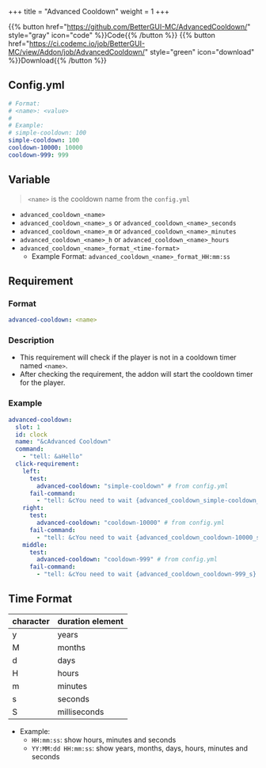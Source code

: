 +++
title = "Advanced Cooldown"
weight = 1
+++

{{% button href="https://github.com/BetterGUI-MC/AdvancedCooldown/" style="gray" icon="code" %}}Code{{% /button %}} {{% button href="https://ci.codemc.io/job/BetterGUI-MC/view/Addon/job/AdvancedCooldown/" style="green" icon="download" %}}Download{{% /button %}}

## Config.yml
```yaml
# Format:
# <name>: <value>
#
# Example:
# simple-cooldown: 100
simple-cooldown: 100
cooldown-10000: 10000
cooldown-999: 999
```

## Variable
> `<name>` is the cooldown name from the `config.yml`
* `advanced_cooldown_<name>`
* `advanced_cooldown_<name>_s` or `advanced_cooldown_<name>_seconds`
* `advanced_cooldown_<name>_m` or `advanced_cooldown_<name>_minutes`
* `advanced_cooldown_<name>_h` or `advanced_cooldown_<name>_hours`
* `advanced_cooldown_<name>_format_<time-format>`
    * Example Format: `advanced_cooldown_<name>_format_HH:mm:ss`

## Requirement

### Format
```yaml
advanced-cooldown: <name>
```

### Description
* This requirement will check if the player is not in a cooldown timer named `<name>`.
* After checking the requirement, the addon will start the cooldown timer for the player.

### Example
```yaml
advanced-cooldown:
  slot: 1
  id: clock
  name: "&cAdvanced Cooldown"
  command:
    - "tell: &aHello"
  click-requirement:
    left:
      test:
        advanced-cooldown: "simple-cooldown" # from config.yml
      fail-command:
        - "tell: &cYou need to wait {advanced_cooldown_simple-cooldown_s} seconds"
    right:
      test:
        advanced-cooldown: "cooldown-10000" # from config.yml
      fail-command:
        - "tell: &cYou need to wait {advanced_cooldown_cooldown-10000_s} seconds"
    middle:
      test:
        advanced-cooldown: "cooldown-999" # from config.yml
      fail-command:
        - "tell: &cYou need to wait {advanced_cooldown_cooldown-999_s} seconds"
```

## Time Format

| character | duration element |
| --- | --- |
| y | years |
| M | months |
| d | days |
| H | hours |
| m | minutes |
| s | seconds |
| S | milliseconds |

* Example:
    * `HH:mm:ss`: show hours, minutes and seconds
    * `YY:MM:dd HH:mm:ss`: show years, months, days, hours, minutes and seconds

